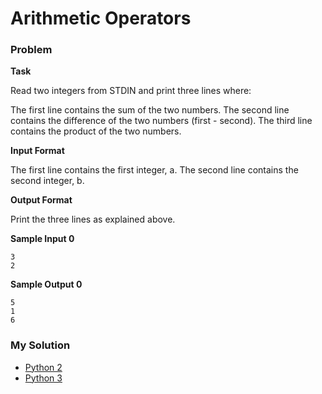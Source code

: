# Arithmetic Operators

### Problem

**Task**

Read two integers from STDIN and print three lines where:

The first line contains the sum of the two numbers.
The second line contains the difference of the two numbers (first - second).
The third line contains the product of the two numbers.

**Input Format**

The first line contains the first integer, a. The second line contains the second integer, b.

**Output Format**

Print the three lines as explained above.

**Sample Input 0**
```
3
2
```

**Sample Output 0**
```
5
1
6
```

### My Solution

- [Python 2](python2.py)
- [Python 3](python3.py)